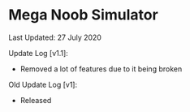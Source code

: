 # Mega Noob Simulator

Last Updated: 27 July 2020

Update Log [v1.1]:
- Removed a lot of features due to it being broken

Old Update Log [v1]:
- Released